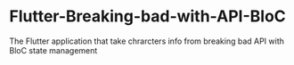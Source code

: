 # Flutter-Breaking-bad-with-API-BloC
 The Flutter application that take chrarcters info from breaking bad API with BloC state management
